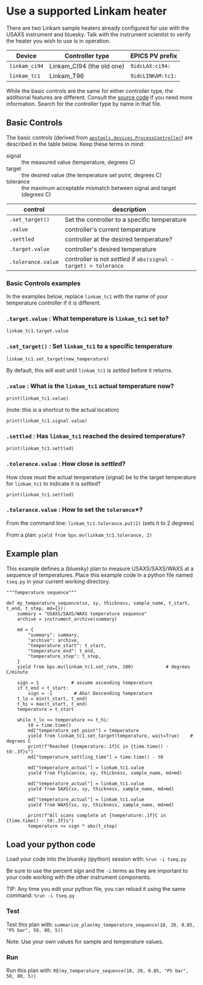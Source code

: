 # Use a supported Linkam heater

There are two Linkam sample heaters already configured for use 
with the USAXS instrument and bluesky.  Talk with the instrument 
scientist to verify the heater you wish to use is in operation.

Device | Controller type | EPICS PV prefix
--- | --- | ---
`linkam_ci94` | Linkam_CI94 (the old one) | `9idcLAX:ci94:`
`linkam_tc1`  | Linkam_T96 | `9idcLINKAM:tc1:`

While the basic controls are the same for either controller type,
the additional features are different.  Consult the 
[source code](/profile_bluesky/startup/10-devices.py)
if you need more information.  Search for the controller type 
by name in that file.

## Basic Controls

The basic controls (derived from 
[`apstools.devices.ProcessController`](https://apstools.readthedocs.io/en/latest/source/devices.html#apstools.devices.ProcessController))
are described in the table below.  Keep these terms in mind:

<dl>
  <dt>signal</dt>
  <dd>the measured value (temperature, degrees C)</dd>
  
  <dt>target</dt>
  <dd>the desired value (the temperature set point, degrees C)</dd>
  
  <dt>tolerance</dt>
  <dd>the maximum acceptable mismatch between signal and target (degrees C)</dd>
</dl>

control | description
--- | ---
`.set_target()` | Set the controller to a specific temperature
`.value` | controller's current temperature
`.settled` | controller at the desired temperature?
`.target.value` | controller's desired temperature
`.tolerance.value` | controller is not *settled* if `abs(signal - target) > tolerance`

### Basic Controls examples

In the examples below, replace `linkam_tc1` with the name of your temperature controller if it is different.

### `.target.value` : What temperature is `linkam_tc1` set to? 

    linkam_tc1.target.value

### `.set_target()` : Set `linkam_tc1` to a specific temperature

    linkam_tc1.set_target(new_temperature)

By default, this will wait until `linkam_tc1` is *settled* before it returns.

### `.value` : What is the `linkam_tc1` actual temperature now?

    print(linkam_tc1.value)

(note: this is a shortcut to the actual location)

    print(linkam_tc1.signal.value)

### `.settled` : Has `linkam_tc1` reached the desired temperature?

    print(linkam_tc1.settled)

### `.tolerance.value` : How close is *settled*?

How close must the actual temperature (signal) be to the target temperature for `linkam_tc1` to indicate it is *settled*?

    print(linkam_tc1.settled)

### `.tolerance.value` : How to set the `tolerance`*?

From the command line: `linkam_tc1.tolerance.put(2)` (sets it to 2 degrees)

From a plan: `yield from bps.mv(linkam_tc1.tolerance, 2)`

## Example plan

This example defines a (bluesky) plan to measure USAXS/SAXS/WAXS 
at a sequence of temperatures.  Place this example code in a python 
file named `tseq.py` in your current working directory.

```
"""Temperature sequence"""

def my_temperature_sequence(sx, sy, thickness, sample_name, t_start, t_end, t_step, md={}):
    summary = "USAXS/SAXS/WAXS temperature sequence"
    archive = instrument_archive(summary)

    md = {
        "summary": summary, 
        "archive": archive,
        "temperature_start": t_start,
        "temperature_end": t_end,
        "temperature_step": t_step,
    }
    yield from bps.mv(linkam_tc1.set_rate, 100)            # degrees C/minute

    sign = 1            # assume ascending temperature
    if t_end < t_start:
        sign = -1        # Aha! Descending temperature
    t_lo = min(t_start, t_end)
    t_hi = max(t_start, t_end)
    temperature = t_start

    while t_lo <= temperature <= t_hi:
        t0 = time.time()
        md["temperature_set_point"] = temperature
        yield from linkam_tc1.set_target(temperature, wait=True)    # degrees C
        print(f"Reached {temperature:.1f}C in {time.time() - t0:.3f}s")
        md["temperature_settling_time"] = time.time() - t0
        
        md["temperature_actual"] = linkam_tc1.value
        yield from FlyScan(sx, sy, thickness, sample_name, md=md)
        
        md["temperature_actual"] = linkam_tc1.value
        yield from SAXS(sx, sy, thickness, sample_name, md=md)
        
        md["temperature_actual"] = linkam_tc1.value
        yield from WAXS(sx, sy, thickness, sample_name, md=md)
        
        print(f"All scans complete at {temperature:.1f}C in {time.time() - t0:.3f}s")
        temperature += sign * abs(t_step)
```

## Load your python code

Load your code into the bluesky (ipython) session 
with: `%run -i tseq.py`

Be sure to use the percent sign and the `-i` terms as they are 
important to your code working with the other instrument components.

TIP: Any time you edit your python file, you can reload it 
using the same command:  `%run -i tseq.py`

### Test

Test this plan with: `summarize_plan(my_temperature_sequence(10, 20, 0.85, "PS bar", 50, 80, 5))`

Note:  Use your own values for sample and temperature values.

### Run

Run this plan with: `RE(my_temperature_sequence(10, 20, 0.85, "PS bar", 50, 80, 5))`

